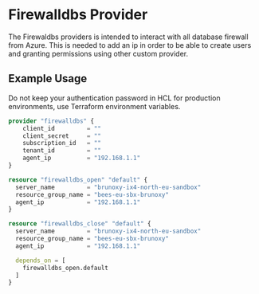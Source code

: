 
# Firewalldbs Provider

The Firewaldbs providers is intended to interact with all database firewall from Azure. This is needed to add
an ip in order to be able to create users and granting permissions using other custom provider.


## Example Usage

Do not keep your authentication password in HCL for production environments, use Terraform environment variables.

```terraform
provider "firewalldbs" {
    client_id         = ""
    client_secret     = ""
    subscription_id   = ""
    tenant_id         = ""
    agent_ip          = "192.168.1.1"
}

resource "firewalldbs_open" "default" {
  server_name         = "brunoxy-ix4-north-eu-sandbox"
  resource_group_name = "bees-eu-sbx-brunoxy"
  agent_ip            = "192.168.1.1"
}

resource "firewalldbs_close" "default" {
  server_name         = "brunoxy-ix4-north-eu-sandbox"
  resource_group_name = "bees-eu-sbx-brunoxy"
  agent_ip            = "192.168.1.1"

  depends_on = [
    firewalldbs_open.default
  ]
}
```